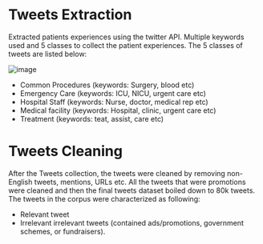 # Tweets Extraction

Extracted patients experiences using the twitter API. Multiple keywords used and 5 classes to collect the patient experiences. The 5 classes of tweets are listed below:

![image](https://user-images.githubusercontent.com/44031169/196083085-5e6b36f8-e224-4a7c-82a5-c1e794a4af8c.png)


* Common Procedures (keywords: Surgery, blood etc)
* Emergency Care  (keywords: ICU, NICU, urgent care etc)
* Hospital Staff (keywords: Nurse, doctor, medical rep etc)
* Medical facility (keywords: Hospital, clinic, urgent care etc)
* Treatment (keywords: teat, assist, care etc)

# Tweets Cleaning

After the Tweets collection, the tweets were cleaned by removing non-English tweets, mentions, URLs etc. All the tweets that were promotions were cleaned and then the final tweets dataset boiled down to 80k tweets. The tweets in the corpus were characterized as following:
* Relevant tweet
* Irrelevant irrelevant tweets (contained ads/promotions, government schemes, or fundraisers).
 

